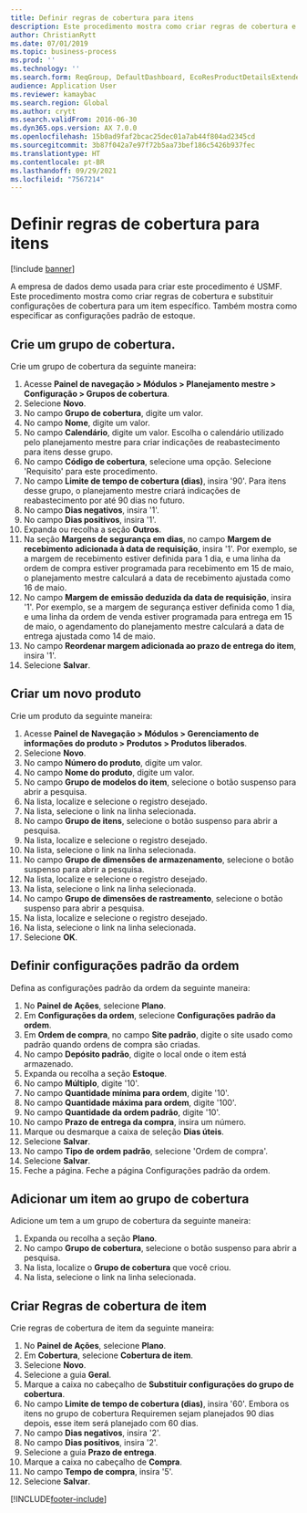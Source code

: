 ```yaml
---
title: Definir regras de cobertura para itens
description: Este procedimento mostra como criar regras de cobertura e substituir configurações de cobertura para um item específico. Também mostra como especificar as configurações padrão de estoque.
author: ChristianRytt
ms.date: 07/01/2019
ms.topic: business-process
ms.prod: ''
ms.technology: ''
ms.search.form: ReqGroup, DefaultDashboard, EcoResProductDetailsExtended, EcoResProductCreate, InventItemOrderSetup, ReqItemTable
audience: Application User
ms.reviewer: kamaybac
ms.search.region: Global
ms.author: crytt
ms.search.validFrom: 2016-06-30
ms.dyn365.ops.version: AX 7.0.0
ms.openlocfilehash: 15b0ad9faf2bcac25dec01a7ab44f804ad2345cd
ms.sourcegitcommit: 3b87f042a7e97f72b5aa73bef186c5426b937fec
ms.translationtype: HT
ms.contentlocale: pt-BR
ms.lasthandoff: 09/29/2021
ms.locfileid: "7567214"
---
```

# <a name="define-coverage-rules-for-items"></a>Definir regras de cobertura para itens

[!include [banner](../../includes/banner.md)]

A empresa de dados demo usada para criar este procedimento é USMF. Este procedimento mostra como criar regras de cobertura e substituir configurações de cobertura para um item específico. Também mostra como especificar as configurações padrão de estoque.

## <a name="create-a-coverage-group"></a>Crie um grupo de cobertura.

Crie um grupo de cobertura da seguinte maneira:

1. Acesse **Painel de navegação > Módulos > Planejamento mestre > Configuração > Grupos de cobertura**.
1. Selecione **Novo**.
1. No campo **Grupo de cobertura**, digite um valor.
1. No campo **Nome**, digite um valor.
1. No campo **Calendário**, digite um valor. Escolha o calendário utilizado pelo planejamento mestre para criar indicações de reabastecimento para itens desse grupo.  
1. No campo **Código de cobertura**, selecione uma opção. Selecione 'Requisito' para este procedimento.  
1. No campo **Limite de tempo de cobertura (dias)**, insira '90'. Para itens desse grupo, o planejamento mestre criará indicações de reabastecimento por até 90 dias no futuro.  
1. No campo **Dias negativos**, insira '1'.
1. No campo **Dias positivos**, insira '1'.
1. Expanda ou recolha a seção **Outros**.
1. Na seção **Margens de segurança em dias**, no campo **Margem de recebimento adicionada à data de requisição**, insira '1'. Por exemplo, se a margem de recebimento estiver definida para 1 dia, e uma linha da ordem de compra estiver programada para recebimento em 15 de maio, o planejamento mestre calculará a data de recebimento ajustada como 16 de maio.
1. No campo **Margem de emissão deduzida da data de requisição**, insira '1'. Por exemplo, se a margem de segurança estiver definida como 1 dia, e uma linha da ordem de venda estiver programada para entrega em 15 de maio, o agendamento do planejamento mestre calculará a data de entrega ajustada como 14 de maio.  
1. No campo **Reordenar margem adicionada ao prazo de entrega do item**, insira '1'.
1. Selecione **Salvar**.

## <a name="create-a-new-product"></a>Criar um novo produto

Crie um produto da seguinte maneira:

1. Acesse **Painel de Navegação > Módulos > Gerenciamento de informações do produto > Produtos > Produtos liberados**.
1. Selecione **Novo**.
1. No campo **Número do produto**, digite um valor.
1. No campo **Nome do produto**, digite um valor.
1. No campo **Grupo de modelos do item**, selecione o botão suspenso para abrir a pesquisa.
1. Na lista, localize e selecione o registro desejado.
1. Na lista, selecione o link na linha selecionada.
1. No campo **Grupo de itens**, selecione o botão suspenso para abrir a pesquisa.
1. Na lista, localize e selecione o registro desejado.
1. Na lista, selecione o link na linha selecionada.
1. No campo **Grupo de dimensões de armazenamento**, selecione o botão suspenso para abrir a pesquisa.
1. Na lista, localize e selecione o registro desejado.
1. Na lista, selecione o link na linha selecionada.
1. No campo **Grupo de dimensões de rastreamento**, selecione o botão suspenso para abrir a pesquisa.
1. Na lista, localize e selecione o registro desejado.
1. Na lista, selecione o link na linha selecionada.
1. Selecione **OK**.

## <a name="set-up-default-order-settings"></a>Definir configurações padrão da ordem

Defina as configurações padrão da ordem da seguinte maneira:

1. No **Painel de Ações**, selecione **Plano**.
1. Em **Configurações da ordem**, selecione **Configurações padrão da ordem**.
1. Em **Ordem de compra**, no campo **Site padrão**, digite o site usado como padrão quando ordens de compra são criadas.
1. No campo **Depósito padrão**, digite o local onde o item está armazenado.
1. Expanda ou recolha a seção **Estoque**.
1. No campo **Múltiplo**, digite '10'.
1. No campo **Quantidade mínima para ordem**, digite '10'.
1. No campo **Quantidade máxima para ordem**, digite '100'.
1. No campo **Quantidade da ordem padrão**, digite '10'.
1. No campo **Prazo de entrega da compra**, insira um número.
1. Marque ou desmarque a caixa de seleção **Dias úteis**.
1. Selecione **Salvar**.
1. No campo **Tipo de ordem padrão**, selecione 'Ordem de compra'.
1. Selecione **Salvar**.
1. Feche a página. Feche a página Configurações padrão da ordem.  

## <a name="add-an-item-to-a-coverage-group"></a>Adicionar um item ao grupo de cobertura

Adicione um tem a um grupo de cobertura da seguinte maneira:

1. Expanda ou recolha a seção **Plano**.
1. No campo **Grupo de cobertura**, selecione o botão suspenso para abrir a pesquisa.
1. Na lista, localize o **Grupo de cobertura** que você criou.
1. Na lista, selecione o link na linha selecionada.

## <a name="create-item-coverage-rules"></a>Criar Regras de cobertura de item

Crie regras de cobertura de item da seguinte maneira:

1. No **Painel de Ações**, selecione **Plano**.
1. Em **Cobertura**, selecione **Cobertura de item**.
1. Selecione **Novo**.
1. Selecione a guia **Geral**.
1. Marque a caixa no cabeçalho de **Substituir configurações do grupo de cobertura**.
1. No campo **Limite de tempo de cobertura (dias)**, insira '60'. Embora os itens no grupo de cobertura Requiremen sejam planejados 90 dias depois, esse item será planejado com 60 dias.  
1. No campo **Dias negativos**, insira '2'.
1. No campo **Dias positivos**, insira '2'.
1. Selecione a guia **Prazo de entrega**.
1. Marque a caixa no cabeçalho de **Compra**.
1. No campo **Tempo de compra**, insira '5'.
1. Selecione **Salvar**.



[!INCLUDE[footer-include](../../../includes/footer-banner.md)]